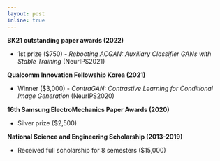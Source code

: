 ```yaml
---
layout: post
inline: true
---
```


**BK21 outstanding paper awards (2022)**
- 1st prize ($750) \- *Rebooting ACGAN: Auxiliary Classifier GANs with Stable Training* (NeurIPS2021)

**Qualcomm Innovation Fellowship Korea (2021)**
- Winner ($3,000) \- *ContraGAN: Contrastive Learning for Conditional Image Generation* (NeurIPS2020)

**16th Samsung Electro­Mechanics Paper Awards (2020)**
- Silver prize ($2,500)

**National Science and Engineering Scholarship (2013-2019)**
- Received full scholarship for 8 semesters ($15,000)